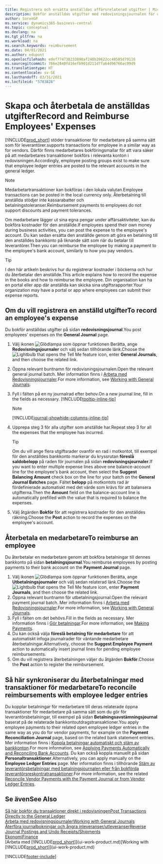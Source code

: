 ```yaml
---
title: Registrera och ersätta anställdas affärsrelaterad utgifter | Microsoft Docs
description: Bokför anställdas utgifter med redovisningsjournalen för den anställdas konto och bokför senare en betalning till den anställdes bankkonto för att ersätta för affärsrelaterade utgifter.
author: SorenGP
ms.service: dynamics365-business-central
ms.topic: conceptual
ms.devlang: na
ms.tgt_pltfrm: na
ms.workload: na
ms.search.keywords: reimbursement
ms.date: 04/01/2021
ms.author: edupont
ms.openlocfilehash: edef774738233890af240b20622cc40585d79116
ms.sourcegitcommit: 766e2840fd16efb901d211d7fa64d96766ac99d9
ms.translationtype: HT
ms.contentlocale: sv-SE
ms.lasthandoff: 03/31/2021
ms.locfileid: "5783828"
---
```

# <a name="record-and-reimburse-employees-expenses"></a><span data-ttu-id="6935e-103">Skapa och återbetala de anställdas utgifter</span><span class="sxs-lookup"><span data-stu-id="6935e-103">Record and Reimburse Employees' Expenses</span></span>

[!INCLUDE[prod_short](includes/prod_short.md)] <span data-ttu-id="6935e-104">stöder transaktioner för medarbetare på samma sätt som för leverantörer.</span><span class="sxs-lookup"><span data-stu-id="6935e-104">supports transactions for employee in a similar way as for vendors.</span></span> <span data-ttu-id="6935e-105">Därför finns medarbetares bokföringsmallar för att vara säker på att medarbetares transaktioner bokförs i relevanta konton i redovisningen.</span><span class="sxs-lookup"><span data-stu-id="6935e-105">Accordingly, employee posting groups exist to make sure that employee ledger entries are posted to the relevant accounts in the general ledger.</span></span>

> [!NOTE]  
> <span data-ttu-id="6935e-106">Medarbetartransaktioner kan bokföras i den lokala valutan.</span><span class="sxs-lookup"><span data-stu-id="6935e-106">Employee transactions can be posted in the local currency only.</span></span> <span data-ttu-id="6935e-107">Återbetalning till anställda stödjer inte kassarabatter och betalningstoleranser.</span><span class="sxs-lookup"><span data-stu-id="6935e-107">Reimbursement payments to employees do not support discounts and payment tolerances.</span></span>

<span data-ttu-id="6935e-108">Om medarbetare lägger ut sina egna pengar under affärsaktiviteter, kan du bokföra kostnader för den anställde.</span><span class="sxs-lookup"><span data-stu-id="6935e-108">If employees spend their own money during business activities, you can post the expense to the employee's account.</span></span> <span data-ttu-id="6935e-109">Du kan sedan ersätta den anställde genom att göra en betalning till den anställdes bankkonto på liknande sätt som när du betalar till leverantörer.</span><span class="sxs-lookup"><span data-stu-id="6935e-109">Then you can reimburse the employee by making a payment to the employee's bank account, similarly to how you pay vendors.</span></span>  

> [!TIP]
> <span data-ttu-id="6935e-110">I den här artikeln beskrivs hur du registrerar kostnader i böckerna och hur du återbetalar den anställde.</span><span class="sxs-lookup"><span data-stu-id="6935e-110">This article explains how to record the expense in the books and how to reimburse the employee.</span></span> <span data-ttu-id="6935e-111">Din organisation kan ha en portal eller app där anställda kan skicka sina utgiftsrapporter.</span><span class="sxs-lookup"><span data-stu-id="6935e-111">Your organization may have a portal or app where employees can submit their expense reports.</span></span>

## <a name="to-record-an-employees-expense"></a><span data-ttu-id="6935e-112">Om du vill registrera en anställd utgifter</span><span class="sxs-lookup"><span data-stu-id="6935e-112">To record an employee's expense</span></span>
<span data-ttu-id="6935e-113">Du bokför anställdas utgifter på sidan **redovisningsjournal**.</span><span class="sxs-lookup"><span data-stu-id="6935e-113">You post employees' expenses on the **General Journal** page.</span></span>
1. <span data-ttu-id="6935e-114">Välj ikonen ![Glödlampa som öppnar funktionen Berätta](media/ui-search/search_small.png "Berätta vad du vill göra"), ange **Redovisningsjournaler** och välj sedan tillhörande länk.</span><span class="sxs-lookup"><span data-stu-id="6935e-114">Choose the ![Lightbulb that opens the Tell Me feature](media/ui-search/search_small.png "Tell me what you want to do") icon, enter **General Journals**, and then choose the related link.</span></span>
2. <span data-ttu-id="6935e-115">Öppna relevant buntnamn för redovisningsjournalen.</span><span class="sxs-lookup"><span data-stu-id="6935e-115">Open the relevant general journal batch.</span></span> <span data-ttu-id="6935e-116">Mer information finns i [Arbeta med Redovisningsjournaler](ui-work-general-journals.md).</span><span class="sxs-lookup"><span data-stu-id="6935e-116">For more information, see [Working with General Journals](ui-work-general-journals.md).</span></span>
3. <span data-ttu-id="6935e-117">Fyll i fälten på en ny journalrad efter behov.</span><span class="sxs-lookup"><span data-stu-id="6935e-117">On a new journal line, fill in the fields as necessary.</span></span> [!INCLUDE[tooltip-inline-tip](includes/tooltip-inline-tip_md.md)]    

    > [!NOTE]
    > [!INCLUDE[journal-showhide-columns-inline-tip](includes/journal-showhide-columns-inline-tip.md)]
4. <span data-ttu-id="6935e-118">Upprepa steg 3 för alla utgifter som anställde har.</span><span class="sxs-lookup"><span data-stu-id="6935e-118">Repeat step 3 for all the expenses that the employee has incurred.</span></span>

    > [!TIP]  
    > <span data-ttu-id="6935e-119">Om du vill ange flera utgiftsrader ovanför en rad i motkontot, till exempel för den anställdes bankkonto markerar du kryssrutan **föreslå saldobelopp** på raden för journalen på sidan **redovisningsjournaler**.</span><span class="sxs-lookup"><span data-stu-id="6935e-119">If you want to enter multiple expense lines above one balance-account line for the employee's bank account, then select the **Suggest Balancing Amount** check box on the line for your batch on the **General Journal Batches** page.</span></span> <span data-ttu-id="6935e-120">Fältet **belopp** på motkontots rad är fördefinierade automatiskt med det värde som krävs för att balansera utgifterna.</span><span class="sxs-lookup"><span data-stu-id="6935e-120">Then the **Amount** field on the balance-account line is automatically prefilled with the value that is required to balance the expenses.</span></span>
5. <span data-ttu-id="6935e-121">Välj åtgärden **Bokför** för att registrera kostnader för den anställdes räkning.</span><span class="sxs-lookup"><span data-stu-id="6935e-121">Choose the **Post** action to record the expenses on the employee's account.</span></span>

## <a name="to-reimburse-an-employee"></a><span data-ttu-id="6935e-122">Återbetala en medarbetare</span><span class="sxs-lookup"><span data-stu-id="6935e-122">To reimburse an employee</span></span>
<span data-ttu-id="6935e-123">Du återbetalar en medarbetare genom att bokföra betalningar till dennes bankkonto på sidan **betalningsjournal**.</span><span class="sxs-lookup"><span data-stu-id="6935e-123">You reimburse employees by posting payments to their bank account on the **Payment Journal** page.</span></span>
1. <span data-ttu-id="6935e-124">Välj ikonen ![Glödlampa som öppnar funktionen Berätta](media/ui-search/search_small.png "Berätta vad du vill göra"), ange **Utbetalningsjournaler** och välj sedan relaterad länk.</span><span class="sxs-lookup"><span data-stu-id="6935e-124">Choose the ![Lightbulb that opens the Tell Me feature](media/ui-search/search_small.png "Tell me what you want to do") icon, enter **Payment Journals**, and then choose the related link.</span></span>
2. <span data-ttu-id="6935e-125">Öppna relevant buntnamn för utbetalningsjournal.</span><span class="sxs-lookup"><span data-stu-id="6935e-125">Open the relevant payment journal batch.</span></span> <span data-ttu-id="6935e-126">Mer information finns i [Arbeta med Redovisningsjournaler](ui-work-general-journals.md).</span><span class="sxs-lookup"><span data-stu-id="6935e-126">For more information, see [Working with General Journals](ui-work-general-journals.md).</span></span>
3. <span data-ttu-id="6935e-127">Fyll i fälten om det behövs.</span><span class="sxs-lookup"><span data-stu-id="6935e-127">Fill in the fields as necessary.</span></span> <span data-ttu-id="6935e-128">Mer information finns i [Gör betalningar](payables-make-payments.md).</span><span class="sxs-lookup"><span data-stu-id="6935e-128">For more information, see [Making Payments](payables-make-payments.md).</span></span>
4. <span data-ttu-id="6935e-129">Du kan också välja **föreslå betalning för medarbetare** för att automatiskt infoga journalrader för väntande medarbetare återbetalningar.</span><span class="sxs-lookup"><span data-stu-id="6935e-129">Alternatively, choose the **Suggest Employee Payment** action to automatically insert journal lines for pending employee reimbursements.</span></span>
5. <span data-ttu-id="6935e-130">Om du vill registrera återbetalningen väljer du åtgärden **Bokför**.</span><span class="sxs-lookup"><span data-stu-id="6935e-130">Choose the **Post** action to register the reimbursement.</span></span>  

## <a name="to-reconcile-reimbursements-with-employee-ledger-entries"></a><span data-ttu-id="6935e-131">Så här synkroniserar du återbetalningar med transaktioner för medarbetare</span><span class="sxs-lookup"><span data-stu-id="6935e-131">To reconcile reimbursements with employee ledger entries</span></span>
<span data-ttu-id="6935e-132">Du kopplar betalningar för medarbetare till deras relaterade öppna transaktioner för medarbetare på samma sätt som du gör för leverantörsbetalningar, till exempel på sidan **Betalningsavstämningsjournal** baserat på de relaterade bankkontoutdragstransaktioner.</span><span class="sxs-lookup"><span data-stu-id="6935e-132">You apply employee payments to their related open employee ledger entries in the same way as you do for vendor payments, for example on the **Payment Reconciliation Journal** page, based on the related bank statement entries.</span></span> <span data-ttu-id="6935e-133">Mer information finns i [Koppla betalningar automatiskt och stäm av bankkonton](receivables-apply-payments-auto-reconcile-bank-accounts.md).</span><span class="sxs-lookup"><span data-stu-id="6935e-133">For more information, see [Applying Payments Automatically and Reconciling Bank Accounts](receivables-apply-payments-auto-reconcile-bank-accounts.md).</span></span> <span data-ttu-id="6935e-134">Du kan också koppla manuellt på sidan **Personaltransaktioner**.</span><span class="sxs-lookup"><span data-stu-id="6935e-134">Alternatively, you can apply manually on the **Employee Ledger Entries** page.</span></span> <span data-ttu-id="6935e-135">Mer information finns i tillhörande [Stäm av leverantörsbetalningar med betalningsjournalen eller från bokförda leverantörsreskontratransaktioner](payables-how-apply-purchase-transactions-manually.md).</span><span class="sxs-lookup"><span data-stu-id="6935e-135">For more information, see the related [Reconcile Vendor Payments with the Payment Journal or from Vendor Ledger Entries](payables-how-apply-purchase-transactions-manually.md).</span></span>  

## <a name="see-also"></a><span data-ttu-id="6935e-136">Se även</span><span class="sxs-lookup"><span data-stu-id="6935e-136">See Also</span></span>
[<span data-ttu-id="6935e-137">Så här bokför du transaktioner direkt i redovisningen</span><span class="sxs-lookup"><span data-stu-id="6935e-137">Post Transactions Directly to the General Ledger</span></span>](finance-how-post-transactions-directly.md)  
[<span data-ttu-id="6935e-138">Arbeta med redovisningsjournaler</span><span class="sxs-lookup"><span data-stu-id="6935e-138">Working with General Journals</span></span>](ui-work-general-journals.md)  
[<span data-ttu-id="6935e-139">Återföra journalbokningar och ångra inleveranser/utleveranser</span><span class="sxs-lookup"><span data-stu-id="6935e-139">Reverse Journal Postings and Undo Receipts/Shipments</span></span>](finance-how-reverse-journal-posting.md)  
[<span data-ttu-id="6935e-140">Ekonomi</span><span class="sxs-lookup"><span data-stu-id="6935e-140">Finance</span></span>](finance.md)  
<span data-ttu-id="6935e-141">[Arbeta med [!INCLUDE[prod_short](includes/prod_short.md)]](ui-work-product.md)</span><span class="sxs-lookup"><span data-stu-id="6935e-141">[Working with [!INCLUDE[prod_short](includes/prod_short.md)]](ui-work-product.md)</span></span>  


[!INCLUDE[footer-include](includes/footer-banner.md)]